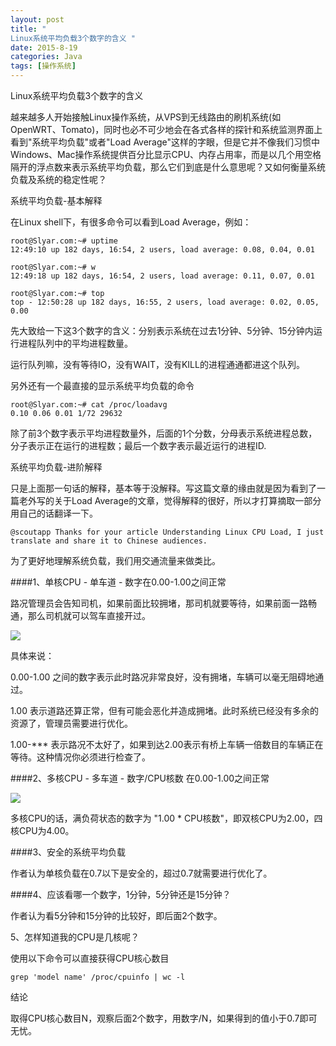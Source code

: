 ```yaml
---
layout: post
title: " 
Linux系统平均负载3个数字的含义 "
date: 2015-8-19
categories: Java
tags: [操作系统]
---
```


Linux系统平均负载3个数字的含义

<!-- more -->

越来越多人开始接触Linux操作系统，从VPS到无线路由的刷机系统(如OpenWRT、Tomato)，同时也必不可少地会在各式各样的探针和系统监测界面上看到"系统平均负载"或者"Load Average"这样的字眼，但是它并不像我们习惯中Windows、Mac操作系统提供百分比显示CPU、内存占用率，而是以几个用空格隔开的浮点数来表示系统平均负载，那么它们到底是什么意思呢？又如何衡量系统负载及系统的稳定性呢？

系统平均负载-基本解释

在Linux shell下，有很多命令可以看到Load Average，例如：

    root@Slyar.com:~# uptime
    12:49:10 up 182 days, 16:54, 2 users, load average: 0.08, 0.04, 0.01

    root@Slyar.com:~# w
    12:49:18 up 182 days, 16:54, 2 users, load average: 0.11, 0.07, 0.01

    root@Slyar.com:~# top
    top - 12:50:28 up 182 days, 16:55, 2 users, load average: 0.02, 0.05, 0.00

先大致给一下这3个数字的含义：分别表示系统在过去1分钟、5分钟、15分钟内运行进程队列中的平均进程数量。

运行队列嘛，没有等待IO，没有WAIT，没有KILL的进程通通都进这个队列。

另外还有一个最直接的显示系统平均负载的命令

    root@Slyar.com:~# cat /proc/loadavg
    0.10 0.06 0.01 1/72 29632

除了前3个数字表示平均进程数量外，后面的1个分数，分母表示系统进程总数，分子表示正在运行的进程数；最后一个数字表示最近运行的进程ID.

系统平均负载-进阶解释

只是上面那一句话的解释，基本等于没解释。写这篇文章的缘由就是因为看到了一篇老外写的关于Load Average的文章，觉得解释的很好，所以才打算摘取一部分用自己的话翻译一下。

    @scoutapp Thanks for your article Understanding Linux CPU Load, I just translate and share it to Chinese audiences.

为了更好地理解系统负载，我们用交通流量来做类比。

####1、单核CPU - 单车道 - 数字在0.00-1.00之间正常

路况管理员会告知司机，如果前面比较拥堵，那司机就要等待，如果前面一路畅通，那么司机就可以驾车直接开过。

![](http://img-storage.qiniudn.com/15-8-19/56168981.jpg)

具体来说：

0.00-1.00 之间的数字表示此时路况非常良好，没有拥堵，车辆可以毫无阻碍地通过。

1.00 表示道路还算正常，但有可能会恶化并造成拥堵。此时系统已经没有多余的资源了，管理员需要进行优化。

1.00-*** 表示路况不太好了，如果到达2.00表示有桥上车辆一倍数目的车辆正在等待。这种情况你必须进行检查了。

####2、多核CPU - 多车道 - 数字/CPU核数 在0.00-1.00之间正常

![](http://img-storage.qiniudn.com/15-8-19/82027036.jpg)

多核CPU的话，满负荷状态的数字为 "1.00 * CPU核数"，即双核CPU为2.00，四核CPU为4.00。

####3、安全的系统平均负载

作者认为单核负载在0.7以下是安全的，超过0.7就需要进行优化了。

####4、应该看哪一个数字，1分钟，5分钟还是15分钟？

作者认为看5分钟和15分钟的比较好，即后面2个数字。

5、怎样知道我的CPU是几核呢？

使用以下命令可以直接获得CPU核心数目

    grep 'model name' /proc/cpuinfo | wc -l

结论

取得CPU核心数目N，观察后面2个数字，用数字/N，如果得到的值小于0.7即可无忧。